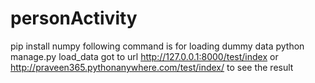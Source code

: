# personActivity

pip install numpy
following command is for loading dummy data
python manage.py load_data 
got to url http://127.0.0.1:8000/test/index or http://praveen365.pythonanywhere.com/test/index/ to see the result
